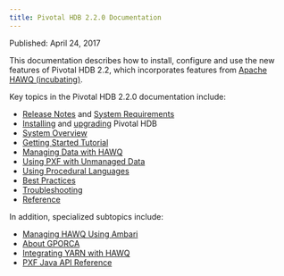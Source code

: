 ```yaml
---
title: Pivotal HDB 2.2.0 Documentation
---
```


Published: April 24, 2017

This documentation describes how to install, configure and use the new features of Pivotal HDB 2.2, which incorporates features from [Apache HAWQ (incubating)](http://hawq.incubator.apache.org/).

Key topics in the Pivotal HDB 2.2.0 documentation include:

* [Release Notes](./releasenotes/HAWQ220ReleaseNotes.html) and [System Requirements](../hawq/requirements/system-requirements.html)
* [Installing](../hawq/install/select-hosts.html) and [upgrading](./install/HDB21xto22xUpgrade.html) Pivotal HDB
* [System Overview](../hawq/overview/HAWQOverview.html)
* [Getting Started Tutorial](../hawq/tutorial/overview.html)
* [Managing Data with HAWQ](../hawq/datamgmt/dml.html)
* [Using PXF with Unmanaged Data](../hawq/pxf/HawqExtensionFrameworkPXF.html)
* [Using Procedural Languages](../hawq/plext/UsingProceduralLanguages.html)
* [Best Practices](../hawq/bestpractices/HAWQBestPracticesOverview.html)
* [Troubleshooting](../hawq/troubleshooting/Troubleshooting.html)
* [Reference](../hawq/reference/hawq-reference.html)

In addition, specialized subtopics include:

* [Managing HAWQ Using Ambari](../hawq/admin/ambari-admin.html)
* [About GPORCA](../hawq/query/gporca/query-gporca-optimizer.html)
* [Integrating YARN with HAWQ](../hawq/resourcemgmt/YARNIntegration.html)
* [PXF Java API Reference](http://hawq.incubator.apache.org/docs/pxf/javadoc/)
